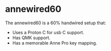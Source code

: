 # annewired60

The annewired60 is a 60% handwired setup that:

* Uses a Proton C for usb C support.
* Has QMK support.
* Has a memorable Anne Pro key mapping.

